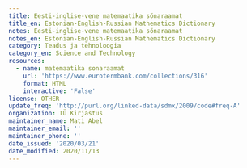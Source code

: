 ```yaml
---
title: Eesti-inglise-vene matemaatika sõnaraamat
title_en: Estonian-English-Russian Mathematics Dictionary
notes: Eesti-inglise-vene matemaatika sõnaraamat
notes_en: Estonian-English-Russian Mathematics Dictionary
category: Teadus ja tehnoloogia
category_en: Science and Technology
resources:
  - name: matemaatika sonaraamat
    url: 'https://www.eurotermbank.com/collections/316'
    format: HTML
    interactive: 'False'
license: OTHER
update_freq: 'http://purl.org/linked-data/sdmx/2009/code#freq-A'
organization: TÜ Kirjastus
maintainer_name: Mati Abel
maintainer_email: ''
maintainer_phone: ''
date_issued: '2020/03/21'
date_modified: 2020/11/13
---
```

